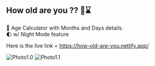 ## How old are you ?? 🤔⌛

:older_man: Age Calculator with Months and Days details. <br />
:first_quarter_moon: w/ Night Mode feature <br />

Here is the live link = https://how-old-are-you.netlify.app/

![Photo1.0](https://i.ibb.co/z8KSBs6/photo1.png) ![Photo1.1](https://i.ibb.co/QY4GW0y/photo1-d.png)

